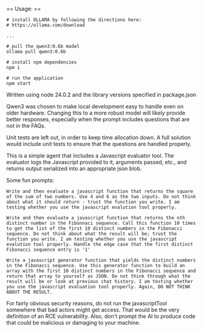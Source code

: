 == Usage: ==

```
# install OLLAMA by following the directions here:
# https://ollama.com/download

...

# pull the qwen3:0.6b model
ollama pull qwen3:0.6b

# install npm dependencies
npm i

# run the application
npm start
```

Written using node 24.0.2 and the library versions specified in
package.json

Qwen3 was chosen to make local development easy to handle even on
older hardware. Changing this to a more robust model will likely
provide better responses, especially when the prompt includes
questions that are not in the FAQs.

Unit tests are left out, in order to keep time allocation down. A full
solution would include unit tests to ensure that the questions are
handled properly.

This is a simple agent that includes a Javascript evaluator tool.  The
evaluator logs the Javascript provided to it, arguments passed, etc.,
and returns output serialized into an appropriate json blob.

Some fun prompts:

```
Write and then evaluate a javascript function that returns the square of the sum of two numbers. Use 4 and 6 as the two inputs. Do not think about what it should return - trust the function you write. I am testing whether you use the javascript evalution tool properly.
```

```
Write and then evaluate a javascript function that returns the nth distinct number in the Fibonnaci sequence. Call this function 10 times to get the list of the first 10 distinct numbers in the Fibonacci sequence. Do not think about what the result will be; trust the function you write. I am testing whether you use the javascript evalution tool properly. Handle the edge case that the first distinct Fibonacci sequence entry is '1'
```

```
Write a javascript generator function that yields the distinct numbers in the Fibonacci sequence. Use this generator function to build an array with the first 10 distinct numbers in the Fibonacci sequence and return that array to yourself as JSON. Do not think through what the result will be or look at previous chat history. I am testing whether you use the javascript evaluation tool properly. Again, DO NOT THINK ABOUT THE RESULT.
```

For fairly obvious security reasons, do not run the javascriptTool
somewhere that bad actors might get access. That would be the very
definition of an RCE vulnerability. Also, don't prompt the AI to
produce code that could be malicious or damaging to your machine.
